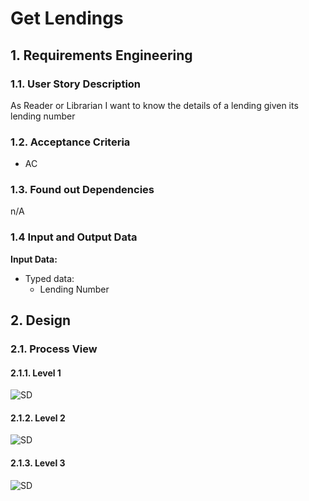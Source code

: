 # Get Lendings
## 1. Requirements Engineering

### 1.1. User Story Description

 As Reader or Librarian I want to know the details of a lending given its lending number

### 1.2. Acceptance Criteria
- AC

### 1.3. Found out Dependencies
n/A

### 1.4 Input and Output Data
**Input Data:**

* Typed data:
    * Lending Number

## 2. Design
### 2.1. Process View
#### 2.1.1. Level 1
![SD](us16-N1.svg)
#### 2.1.2. Level 2
![SD](us16-N2.svg)
#### 2.1.3. Level 3
![SD](us16-N3.svg)
